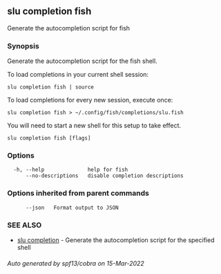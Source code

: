 ## slu completion fish

Generate the autocompletion script for fish

### Synopsis

Generate the autocompletion script for the fish shell.

To load completions in your current shell session:

	slu completion fish | source

To load completions for every new session, execute once:

	slu completion fish > ~/.config/fish/completions/slu.fish

You will need to start a new shell for this setup to take effect.


```
slu completion fish [flags]
```

### Options

```
  -h, --help              help for fish
      --no-descriptions   disable completion descriptions
```

### Options inherited from parent commands

```
      --json   Format output to JSON
```

### SEE ALSO

* [slu completion](slu_completion.md)	 - Generate the autocompletion script for the specified shell

###### Auto generated by spf13/cobra on 15-Mar-2022
